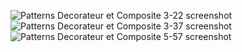 ![Patterns Decorateur et Composite 3-22 screenshot](https://github.com/user-attachments/assets/78e1d1aa-20f0-4242-8967-bb4102c98761)
![Patterns Decorateur et Composite 3-37 screenshot](https://github.com/user-attachments/assets/9ce83892-50be-4fea-8c6b-bb438b8fe328)
![Patterns Decorateur et Composite 5-57 screenshot](https://github.com/user-attachments/assets/1bc1eec9-0c4e-4eed-816a-369c126668ad)
